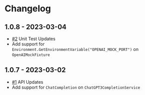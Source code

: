 # Changelog

## 1.0.8 - 2023-03-04
  * [#2](https://github.com/Netizine/OpenAI) Unit Test Updates
  * Add support for `Environment.GetEnvironmentVariable("OPENAI_MOCK_PORT")` on `OpenAIMockFixture`
  
## 1.0.7 - 2023-03-02
  * [#1](https://github.com/Netizine/OpenAI) API Updates
  * Add support for `ChatCompletion` on `ChatGPT3CompletionService`


  

